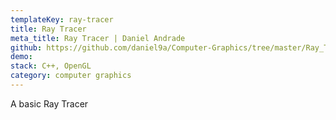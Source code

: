```yaml
---
templateKey: ray-tracer
title: Ray Tracer
meta_title: Ray Tracer | Daniel Andrade
github: https://github.com/daniel9a/Computer-Graphics/tree/master/Ray_Tracer
demo:
stack: C++, OpenGL
category: computer graphics
---
```


A basic Ray Tracer

